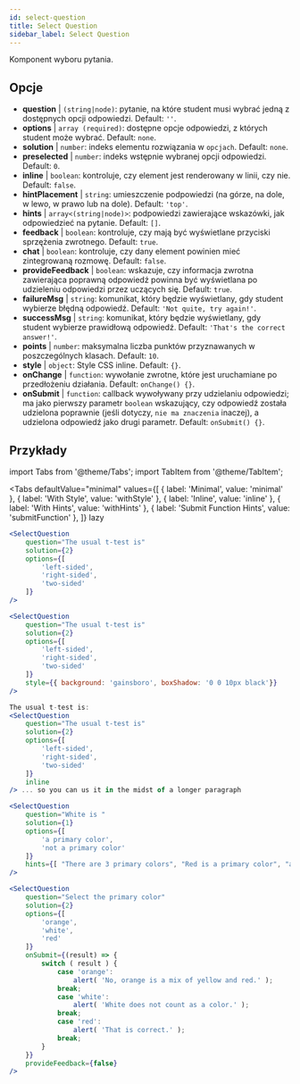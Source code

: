 ```yaml
---
id: select-question 
title: Select Question
sidebar_label: Select Question
---
```


Komponent wyboru pytania.

## Opcje

* __question__ | `(string|node)`: pytanie, na które student musi wybrać jedną z dostępnych opcji odpowiedzi. Default: `''`.
* __options__ | `array (required)`: dostępne opcje odpowiedzi, z których student może wybrać. Default: `none`.
* __solution__ | `number`: indeks elementu rozwiązania w `opcjach`. Default: `none`.
* __preselected__ | `number`: indeks wstępnie wybranej opcji odpowiedzi. Default: `0`.
* __inline__ | `boolean`: kontroluje, czy element jest renderowany w linii, czy nie. Default: `false`.
* __hintPlacement__ | `string`: umieszczenie podpowiedzi (na górze, na dole, w lewo, w prawo lub na dole). Default: `'top'`.
* __hints__ | `array<(string|node)>`: podpowiedzi zawierające wskazówki, jak odpowiedzieć na pytanie. Default: `[]`.
* __feedback__ | `boolean`: kontroluje, czy mają być wyświetlane przyciski sprzężenia zwrotnego. Default: `true`.
* __chat__ | `boolean`: kontroluje, czy dany element powinien mieć zintegrowaną rozmowę. Default: `false`.
* __provideFeedback__ | `boolean`: wskazuje, czy informacja zwrotna zawierająca poprawną odpowiedź powinna być wyświetlana po udzieleniu odpowiedzi przez uczących się. Default: `true`.
* __failureMsg__ | `string`: komunikat, który będzie wyświetlany, gdy student wybierze błędną odpowiedź. Default: `'Not quite, try again!'`.
* __successMsg__ | `string`: komunikat, który będzie wyświetlany, gdy student wybierze prawidłową odpowiedź. Default: `'That's the correct answer!'`.
* __points__ | `number`: maksymalna liczba punktów przyznawanych w poszczególnych klasach. Default: `10`.
* __style__ | `object`: Style CSS inline. Default: `{}`.
* __onChange__ | `function`: wywołanie zwrotne, które jest uruchamiane po przedłożeniu działania. Default: `onChange() {}`.
* __onSubmit__ | `function`: callback wywoływany przy udzielaniu odpowiedzi; ma jako pierwszy parametr `boolean` wskazujący, czy odpowiedź została udzielona poprawnie (jeśli dotyczy, `nie ma znaczenia` inaczej), a udzielona odpowiedź jako drugi parametr. Default: `onSubmit() {}`.


## Przykłady

import Tabs from '@theme/Tabs';
import TabItem from '@theme/TabItem';

<Tabs
    defaultValue="minimal"
    values={[
        { label: 'Minimal', value: 'minimal' },
        { label: 'With Style', value: 'withStyle' },
        { label: 'Inline', value: 'inline' },
        { label: 'With Hints', value: 'withHints' },
        { label: 'Submit Function Hints', value: 'submitFunction' },
    ]}
    lazy
>

<TabItem value="minimal">

```jsx live
<SelectQuestion
    question="The usual t-test is"
    solution={2}
    options={[
        'left-sided',
        'right-sided',
        'two-sided'
    ]}
/>
```
</TabItem>

<TabItem value="withStyle">

```jsx live
<SelectQuestion
    question="The usual t-test is"
    solution={2}
    options={[
        'left-sided',
        'right-sided',
        'two-sided'
    ]}
    style={{ background: 'gainsboro', boxShadow: '0 0 10px black'}}
/>
```
</TabItem>

<TabItem value="inline">

```jsx live
The usual t-test is:
<SelectQuestion
    question="The usual t-test is"
    solution={2}
    options={[
        'left-sided',
        'right-sided',
        'two-sided'
    ]}
    inline
/> ... so you can us it in the midst of a longer paragraph
```
</TabItem>

<TabItem value="withHints">

```jsx live
<SelectQuestion
    question="White is "
    solution={1}
    options={[
        'a primary color',
        'not a primary color'
    ]}
    hints={[ "There are 3 primary colors", "Red is a primary color", "and so is yellow" ]}
/>
```
</TabItem>

<TabItem value="submitFunction">

```jsx live
<SelectQuestion
    question="Select the primary color"
    solution={2}
    options={[
        'orange',
        'white',
        'red'
    ]}
    onSubmit={(result) => {
        switch ( result ) {
            case 'orange':
                alert( 'No, orange is a mix of yellow and red.' );
            break;
            case 'white':
                alert( 'White does not count as a color.' );
            break;
            case 'red':
                alert( 'That is correct.' );
            break;
        }
    }}
    provideFeedback={false}
/> 
```
</TabItem>

</Tabs>
